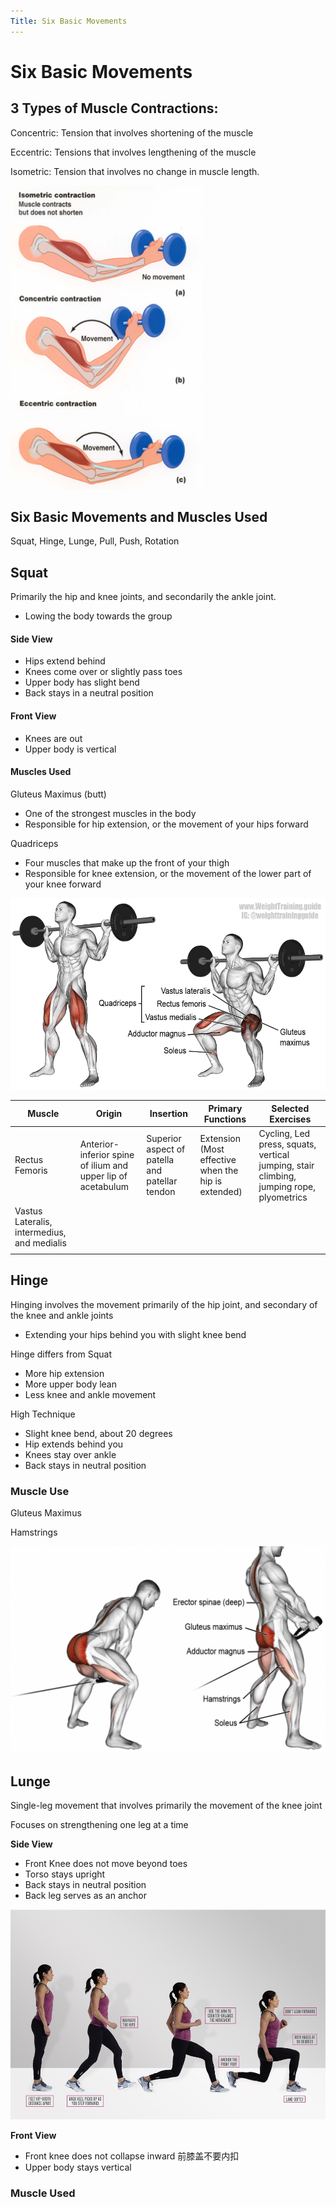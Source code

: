 ```yaml
---
Title: Six Basic Movements
---
```




# Six Basic Movements

## 3 Types of Muscle Contractions:

Concentric: Tension that involves shortening of the muscle 

Eccentric: Tensions that involves lengthening of the muscle

Isometric: Tension that involves no change in muscle length. 

<img src="https://raw.githubusercontent.com/irwinchyi/imgbed/master/img/how-muscles-work.png" style="zoom: 50%;" />

## Six Basic Movements and Muscles Used

Squat, Hinge, Lunge, Pull, Push, Rotation

## Squat

Primarily the hip and knee joints, and secondarily the ankle joint. 

- Lowing the body towards the group

#### Side View

- Hips extend behind
- Knees come over or slightly pass toes 
- Upper body has slight bend 
- Back stays in a neutral position 

#### Front View 

- Knees are out 
- Upper body is vertical 

#### Muscles Used

Gluteus Maximus (butt)

- One of the strongest muscles in the body 
- Responsible for hip extension, or the movement of your hips forward

Quadriceps

- Four muscles that make up the front of your thigh
- Responsible for knee extension, or the movement of the lower part of your knee forward

![](https://raw.githubusercontent.com/irwinchyi/imgbed/master/img/quadmuscle.png)

| Muscle                                      | Origin                                                       | Insertion                                      | Primary Functions                                   | Selected Exercises                                           |
| ------------------------------------------- | ------------------------------------------------------------ | ---------------------------------------------- | --------------------------------------------------- | ------------------------------------------------------------ |
| Rectus Femoris                              | Anterior-inferior spine of ilium and upper lip of acetabulum | Superior aspect of patella and patellar tendon | Extension (Most effective when the hip is extended) | Cycling, Led press, squats, vertical jumping, stair climbing, jumping rope, plyometrics |
| Vastus Lateralis, intermedius, and medialis |                                                              |                                                |                                                     |                                                              |
|                                             |                                                              |                                                |                                                     |                                                              |



## Hinge

Hinging involves the movement primarily of the hip joint, and secondary of the knee and ankle joints

- Extending your hips behind you with slight knee bend

Hinge differs from Squat 

- More hip extension 
- More upper body lean 
- Less knee and ankle movement 

High Technique 

- Slight knee bend, about 20 degrees 
- Hip extends behind you 
- Knees stay over ankle 
- Back stays in neutral position 

### Muscle Use

Gluteus Maximus

Hamstrings

![](https://raw.githubusercontent.com/irwinchyi/imgbed/master/img/hinge.png)



## Lunge

Single-leg movement that involves primarily the movement of the knee joint

Focuses on strengthening one leg at a time



**Side View**

- Front Knee does not move beyond toes 
- Torso stays upright 
- Back stays in neutral position
- Back leg serves as an anchor 

![](https://raw.githubusercontent.com/irwinchyi/imgbed/master/img/20200828130409.png)

**Front View**

- Front knee does not collapse inward 前膝盖不要内扣
- Upper body stays vertical 



### Muscle Used

